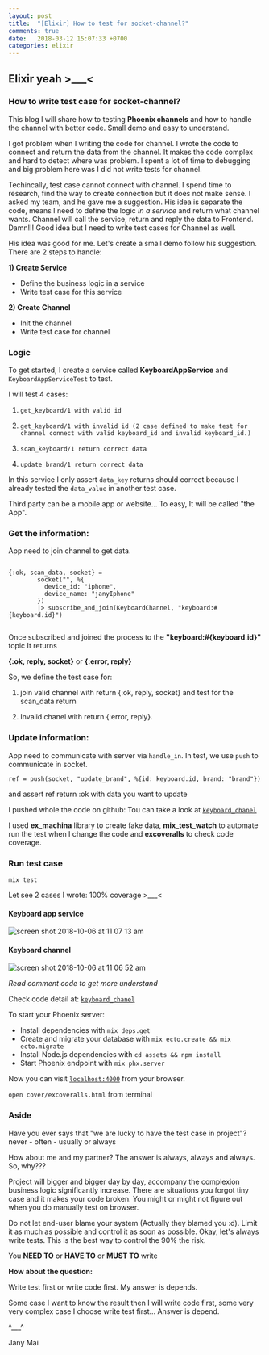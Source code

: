 ```yaml
---
layout: post
title:  "[Elixir] How to test for socket-channel?"
comments: true
date:   2018-03-12 15:07:33 +0700
categories: elixir
---
```


## Elixir yeah >___<

### How to write test case for socket-channel?

This blog I will share how to testing <b>Phoenix channels</b> and how to handle the channel with better code. Small demo and easy to understand.

I got problem when I writing the code for channel. I wrote the code to connect and return the data from the channel. It makes the code complex and hard to detect where was problem. I spent a lot of time to debugging and big problem here was I did not write tests for channel.

Techincally, test case cannot connect with channel. I spend time to research, find the way to create connection but it does not make sense. I asked my team, and he gave me a suggestion. His idea is separate the code, means I need to define the logic *in a service*  and return what channel wants. Channel will call the service, return and reply the data to Frontend. Damn!!! Good idea but I need to write test cases for Channel as well. 

His idea was good for me. Let's create a small demo follow his suggestion. There are 2 steps to handle:

**1) Create Service**
  - Define the business logic in a service
  - Write test case for this service

**2) Create Channel**
  - Init the channel
  - Write test case for channel

### Logic
To get started, I create a service called **KeyboardAppService** and `KeyboardAppServiceTest` to test.

I will test 4 cases:

1. `get_keyboard/1 with valid id`

2. `get_keyboard/1 with invalid id (2 case defined to make test for channel connect with valid keyboard_id and invalid keyboard_id.)`

3. `scan_keyboard/1 return correct data`

4. `update_brand/1 return correct data`

In this service I only assert `data_key` returns should correct because I already tested the `data_value` in another test case.

Third party can be a mobile app or website... To easy, It will be called "the App".

### Get the information: 

App need to join channel to get data.

```

{:ok, scan_data, socket} =
        socket("", %{
          device_id: "iphone",
          device_name: "janyIphone"
        })
        |> subscribe_and_join(KeyboardChannel, "keyboard:#{keyboard.id}")
        
```

Once subscribed and joined the process to the **"keyboard:#{keyboard.id}"** topic It returns 

**{:ok, reply, socket}** or **{:error, reply}**

So, we define the test case for:

1. join valid channel with return {:ok, reply, socket} and test for the scan_data return

2. Invalid chanel with return {:error, reply}.

### Update information: 

App need to communicate with server via `handle_in`. In test, we use `push` to communicate in socket.

```
ref = push(socket, "update_brand", %{id: keyboard.id, brand: "brand"})
```

and assert ref return :ok with data you want to update

I pushed whole the code on github: Tou can take a look at [`keyboard_chanel`](https://github.com/mymai91/keyboard_channel)

I used **ex_machina** library to create fake data, **mix_test_watch** to automate run  the test when I change the code and **excoveralls** to check code coverage.

### Run test case

```
mix test
```

Let see 2 cases I wrote: 100% coverage >___<

#### Keyboard app service
![screen shot 2018-10-06 at 11 07 13 am](https://user-images.githubusercontent.com/6791942/46582993-4101db00-ca82-11e8-9b3a-f6c5c59a9fdb.png)

#### Keyboard channel
![screen shot 2018-10-06 at 11 06 52 am](https://user-images.githubusercontent.com/6791942/46582990-32b3bf00-ca82-11e8-8657-3ab4146b9454.png)


*Read comment code to get more understand*

Check code detail at: [`keyboard_chanel`](https://github.com/mymai91/keyboard_channel)


To start your Phoenix server:

  * Install dependencies with `mix deps.get`
  * Create and migrate your database with `mix ecto.create && mix ecto.migrate`
  * Install Node.js dependencies with `cd assets && npm install`
  * Start Phoenix endpoint with `mix phx.server`

Now you can visit [`localhost:4000`](http://localhost:4000) from your browser.

`open cover/excoveralls.html` from terminal

### Aside

Have you ever says that "we are lucky to have the test case in project"?
never - often - usually or always

How about me and my partner?
The answer is always, always and always. So, why???

Project will bigger and bigger day by day, accompany the complexion business logic significantly increase. There are situations you forgot tiny case and it makes your code broken. You might or might not figure out when you do manually test on browser.

Do not let end-user blame your system (Actually they blamed you :d). Limit it as much as possible and control it as soon as possible. Okay, let's always write tests. This is the best way to control the 90% the risk.

You **NEED TO** or **HAVE TO** or **MUST TO** write

**How about the question:**

Write test first or write code first. My answer is depends. 

Some case I want to know the result then I will write code first, some very very complex case I choose write test first... Answer is depend.


^___^

Jany Mai
